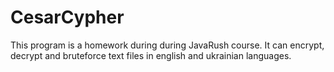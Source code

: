 # CesarCypher
This program is a homework during during JavaRush course. It can encrypt, decrypt and bruteforce text files in english and ukrainian languages.
